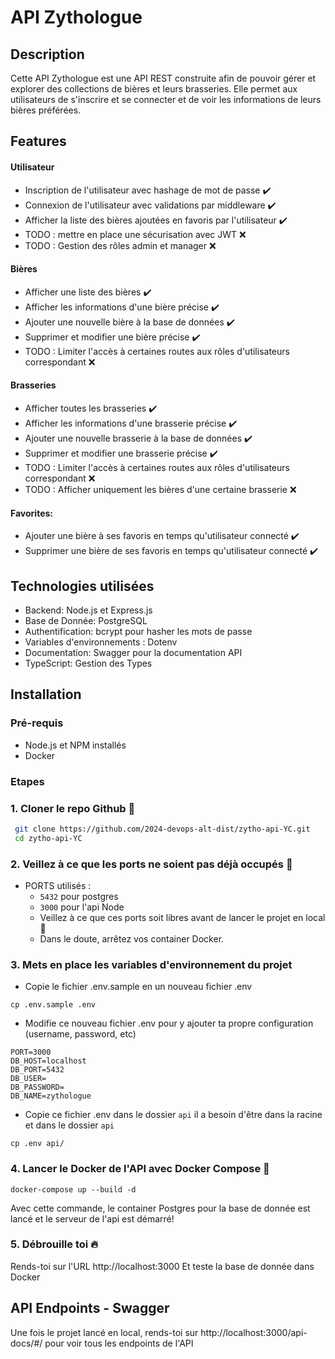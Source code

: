 # API Zythologue

## Description

Cette API Zythologue est une API REST construite afin de pouvoir gérer et explorer des collections de bières et leurs brasseries. Elle permet aux utilisateurs de s'inscrire et se connecter et de voir les informations de leurs bières préférées. 

## Features

#### Utilisateur

- Inscription de l'utilisateur avec hashage de mot de passe ✔️
- Connexion de l'utilisateur avec validations par middleware ✔️
- Afficher la liste des bières ajoutées en favoris par l'utilisateur ✔️
- TODO : mettre en place une sécurisation avec JWT ❌
- TODO : Gestion des rôles admin et manager ❌

#### Bières

- Afficher une liste des bières ✔️
- Afficher les informations d'une bière précise ✔️
- Ajouter une nouvelle bière à la base de données ✔️
- Supprimer et modifier une bière précise ✔️
- TODO : Limiter l'accès à certaines routes aux rôles d'utilisateurs correspondant ❌

#### Brasseries

- Afficher toutes les brasseries ✔️
- Afficher les informations d'une brasserie précise ✔️
- Ajouter une nouvelle brasserie à la base de données ✔️
- Supprimer et modifier une brasserie précise ✔️
- TODO : Limiter l'accès à certaines routes aux rôles d'utilisateurs correspondant ❌
- TODO : Afficher uniquement les bières d'une certaine brasserie ❌

#### Favorites:

- Ajouter une bière à ses favoris en temps qu'utilisateur connecté ✔️
- Supprimer une bière de ses favoris en temps qu'utilisateur connecté ✔️

## Technologies utilisées

- Backend: Node.js et Express.js
- Base de Donnée: PostgreSQL
- Authentification: bcrypt pour hasher les mots de passe
- Variables d'environnements : Dotenv
- Documentation: Swagger pour la documentation API 
- TypeScript: Gestion des Types

## Installation 

### Pré-requis
- Node.js et NPM installés
- Docker

### Etapes

### 1. Cloner le repo Github 💾

```bash
 git clone https://github.com/2024-devops-alt-dist/zytho-api-YC.git
 cd zytho-api-YC
 ```

### 2. Veillez à ce que les ports ne soient pas déjà occupés 🚢

- PORTS utilisés :
    - ``5432`` pour postgres
    - ``3000`` pour l'api Node
    - Veillez à ce que ces ports soit libres avant de lancer le projet en local 🙂
    - Dans le doute, arrêtez vos container Docker.

### 3. Mets en place les variables d'environnement du projet

- Copie le fichier .env.sample en un nouveau fichier .env

```shell
cp .env.sample .env
````

- Modifie ce nouveau fichier .env pour y ajouter ta propre configuration (username, password, etc)

```
PORT=3000
DB_HOST=localhost
DB_PORT=5432
DB_USER=
DB_PASSWORD=
DB_NAME=zythologue
```
- Copie ce fichier .env dans le dossier `api` il a besoin d'être dans la racine et dans le dossier `api`

```shell
cp .env api/
````

### 4. Lancer le Docker de l'API avec Docker Compose 🐳

 ```
 docker-compose up --build -d
 ```

Avec cette commande, le container Postgres pour la base de donnée est lancé et le serveur de l'api est démarré!


### 5. Débrouille toi 🔥

 Rends-toi sur l'URL http://localhost:3000
 Et teste la base de donnée dans Docker 

 ## API Endpoints - Swagger

Une fois le projet lancé en local, rends-toi sur http://localhost:3000/api-docs/#/ pour voir tous les endpoints de l'API
